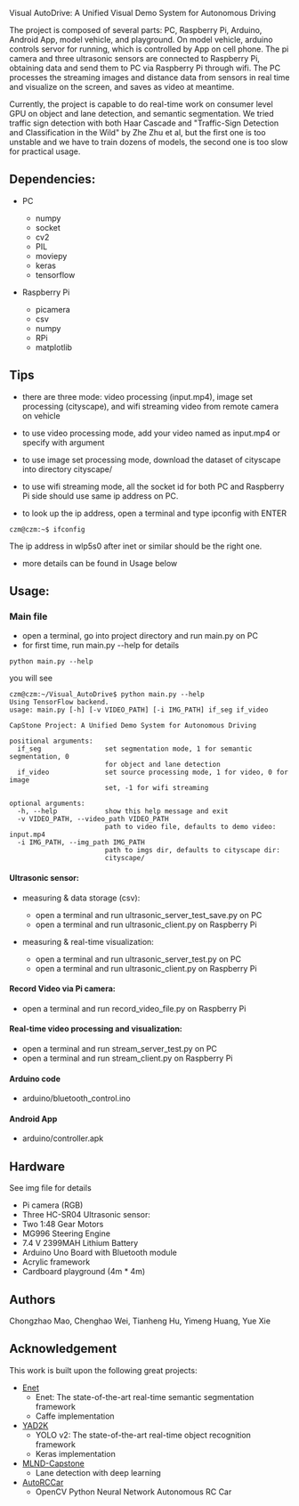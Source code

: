 Visual AutoDrive: A Unified Visual Demo System for Autonomous Driving

The project is composed of several parts: PC, Raspberry Pi, Arduino, Android App, model vehicle, and playground. On model vehicle, arduino controls servor for running, which is controlled by App on cell phone. The pi camera and three ultrasonic sensors are connected to Raspberry Pi, obtaining data and send them to PC via Raspberry Pi through wifi. The PC processes the streaming images and distance data from sensors in real time and visualize on the screen, and saves as video at meantime.

Currently, the project is capable to do real-time work on consumer level GPU on object and lane detection, and semantic segmentation. We tried traffic sign detection with both Haar Cascade and "Traffic-Sign Detection and Classification in the Wild" by Zhe Zhu et al, but the first one is too unstable and we have to train dozens of models, the second one is too slow for practical usage. 

## Dependencies:
* PC
	- numpy
	- socket
	- cv2
	- PIL
	- moviepy
	- keras
	- tensorflow

* Raspberry Pi
	- picamera
	- csv
	- numpy
	- RPi
	- matplotlib

## Tips
* there are three mode: video processing (input.mp4), image set processing (cityscape), and wifi streaming video from remote camera on vehicle

* to use video processing mode, add your video named as input.mp4 or specify with argument

* to use image set processing mode, download the dataset of cityscape into directory cityscape/

* to use wifi streaming mode, all the socket id for both PC and Raspberry Pi side should use same ip address on PC.

* to look up the ip address, open a terminal and type ipconfig with ENTER
```
czm@czm:~$ ifconfig
```
The ip address in wlp5s0 after inet or similar should be the right one.

* more details can be found in Usage below


## Usage:

### Main file
* open a terminal, go into project directory and run main.py on PC
* for first time, run main.py --help for details
```
python main.py --help
```
you will see
```
czm@czm:~/Visual_AutoDrive$ python main.py --help
Using TensorFlow backend.
usage: main.py [-h] [-v VIDEO_PATH] [-i IMG_PATH] if_seg if_video

CapStone Project: A Unified Demo System for Autonomous Driving

positional arguments:
  if_seg                set segmentation mode, 1 for semantic segmentation, 0
                        for object and lane detection
  if_video              set source processing mode, 1 for video, 0 for image
                        set, -1 for wifi streaming

optional arguments:
  -h, --help            show this help message and exit
  -v VIDEO_PATH, --video_path VIDEO_PATH
                        path to video file, defaults to demo video: input.mp4
  -i IMG_PATH, --img_path IMG_PATH
                        path to imgs dir, defaults to cityscape dir:
                        cityscape/
```
#### Ultrasonic sensor:
* measuring & data storage (csv):
	- open a terminal and run ultrasonic_server_test_save.py on PC
	- open a terminal and run ultrasonic_client.py on Raspberry Pi

* measuring & real-time visualization:
	- open a terminal and run ultrasonic_server_test.py on PC
	- open a terminal and run ultrasonic_client.py on Raspberry Pi

#### Record Video via Pi camera:
* open a terminal and run record_video_file.py on Raspberry Pi

#### Real-time video processing and visualization:
- open a terminal and run stream_server_test.py on PC
- open a terminal and run stream_client.py on Raspberry Pi

#### Arduino code 
- arduino/bluetooth_control.ino

#### Android App
- arduino/controller.apk

## Hardware
See img file for details
* Pi camera (RGB)
* Three HC-SR04 Ultrasonic sensor: 
* Two 1:48 Gear Motors 
* MG996 Steering Engine 
* 7.4 V 2399MAH Lithium Battery
* Arduino Uno Board with Bluetooth module
* Acrylic framework
* Cardboard playground (4m * 4m)

## Authors
Chongzhao Mao, Chenghao Wei, Tianheng Hu, Yimeng Huang, Yue Xie

## Acknowledgement
This work is built upon the following great projects:
* [Enet](https://github.com/TimoSaemann/ENet)
	- Enet: The state-of-the-art real-time semantic segmentation framework 
	- Caffe implementation
* [YAD2K](https://github.com/allanzelener/YAD2K)
	- YOLO v2: The state-of-the-art real-time object recognition framework 
	- Keras implementation
* [MLND-Capstone](https://github.com/mvirgo/MLND-Capstone)
	- Lane detection with deep learning
* [AutoRCCar](https://github.com/hamuchiwa/AutoRCCar)
	- OpenCV Python Neural Network Autonomous RC Car

